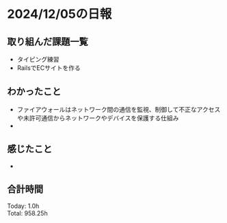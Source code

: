 # 2024/12/05の日報
## 取り組んだ課題一覧
* タイピング練習
*  RailsでECサイトを作る
## わかったこと
* ファイアウォールはネットワーク間の通信を監視、制御して不正なアクセスや未許可通信からネットワークやデバイスを保護する仕組み
* 
## 感じたこと
* 
## 合計時間  
Today: 1.0h<br>
Total: 958.25h
